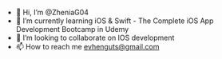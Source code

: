 - 👋 Hi, I’m @ZheniaG04
- 🌱 I’m currently learning iOS & Swift - The Complete iOS App Development Bootcamp in Udemy
- 💞️ I’m looking to collaborate on IOS development
- 📫 How to reach me evhenguts@gmail.com

<!---
ZheniaG04/ZheniaG04 is a ✨ special ✨ repository because its `README.md` (this file) appears on your GitHub profile.
You can click the Preview link to take a look at your changes.
--->
